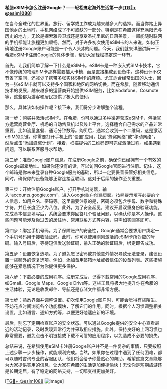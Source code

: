 **希腊eSIM卡怎么注册Google？——轻松搞定海外生活第一步[[TG💪+ @esim1088](https://t.me/s/esim1088)]**

在当今全球化的世界里，旅行、留学或工作成为越来越多人的选择。而当你踏上异国他乡的土地时，手机网络成了不可或缺的一部分。特别是在希腊这样充满阳光与历史的地方，无论是探索雅典卫城还是享受圣托里尼的日落美景，一部能随时联网的手机都能让旅程更加顺畅。然而，对于许多初次使用eSIM卡的人来说，如何正确地注册Google账户可能是一个令人头疼的问题。今天，我们就来详细讲解一下希腊eSIM卡注册Google的具体步骤，帮助大家轻松搞定这一环节。

首先，让我们简单了解一下什么是eSIM卡。eSIM卡是一种嵌入式SIM卡技术，它不像传统的物理SIM卡那样需要插入卡槽，而是直接集成到设备中。这种设计不仅节省了空间，还减少了携带多张实体SIM卡的麻烦。尤其适合经常出国的人士，因为一张eSIM卡就可以支持多个国家和地区的网络切换。而在希腊，随着移动通信技术的发展，越来越多的运营商开始提供eSIM服务，比如Vodafone、Cosmote等，这些都为游客和居民提供了极大的便利。

那么，具体该如何操作呢？接下来，我们将分步讲解整个流程。

第一步：购买并激活eSIM卡。在希腊，你可以通过多种渠道获取eSIM卡，包括官方运营商营业厅、机场的自动售货机以及线上平台。选择适合自己需求的产品非常重要，比如流量套餐、通话分钟数等。购买后，通常会收到一个二维码，这是激活eSIM的关键。你需要打开手机上的“设置”应用，找到“蜂窝网络”或“移动网络”，然后点击“添加蜂窝计划”。接着，扫描提供的二维码即可完成激活过程。如果遇到问题，可以联系客服寻求帮助。

第二步：准备Google账户信息。在注册Google之前，确保你已经拥有一个有效的Google邮箱地址。如果你还没有的话，可以访问Google官网进行注册。记住，这个邮箱是你未来登录各种Google服务的基础，所以一定要妥善保管好相关信息。同时，确保你的设备能够正常连接互联网，这对于后续的操作至关重要。

第三步：开始注册Google账户。打开手机浏览器，输入“accounts.google.com”，进入Google账户创建页面。按照提示填写必要的个人信息，如用户名、密码等。这里需要注意的是，密码必须包含字母、数字和特殊字符，并且长度至少为八位。此外，为了安全起见，建议开启双重身份验证功能。完成基本信息填写后，系统会要求你回答几个验证问题，以确认你是本人操作。这些问题可能涉及你过去的居住地、常用联系方式等内容，只需如实回答即可。

第四步：绑定手机号码。为了保障账户的安全性，Google通常会要求用户绑定一个手机号码用于接收验证码。此时，你可以使用刚刚激活的eSIM卡所对应的号码。输入号码后，等待短信发送验证码，输入正确的验证码后，绑定即告成功。

第五步：设置恢复选项。为了避免忘记密码或其他意外情况导致无法登录，建议设置一些额外的恢复选项。例如，添加备用邮箱地址或者信任的设备列表。这些措施能够在紧急情况下为你提供更多保护。

第六步：下载必要的应用程序。注册完成后，记得下载常用的Google应用程序，如Gmail、Google Maps、Google Drive等。这些工具将极大地提升你在希腊的生活体验，无论是收发邮件、导航还是存储文件都非常方便。

第七步：熟悉界面并调整设置。初次使用Google账户时，可能会觉得有些陌生。不妨花点时间浏览各个功能模块，了解它们的作用。同时，根据个人习惯调整相关设置，比如语言、通知方式等，以便更好地适应新的环境。

最后，别忘了定期检查账户的安全状态。可以通过Google提供的安全中心查看最近的活动记录，及时发现异常行为并采取相应措施。此外，保持良好的上网习惯也非常重要，避免点击不明链接或下载不可信的应用程序，以免造成不必要的损失。

总结来说，在希腊使用eSIM卡注册Google账户并不是一件复杂的事情，只要按照上述步骤一步步操作，就能顺利完成。当然，如果你在过程中遇到了任何困难，都可以随时咨询专业的客服团队，他们将会给予你最贴心的帮助。希望这篇文章能够为大家提供实用的信息，让大家在希腊的生活更加便捷愉快！无论你是短期旅游还是长期定居，有了稳定的网络支持，一切都变得更加美好。

[[TG💪+ @esim1088](https://t.me/s/esim1088) ![Image](https://i.postimg.cc/4NQfJmqS/Snipaste-2025-05-13-00-14-12.png)]